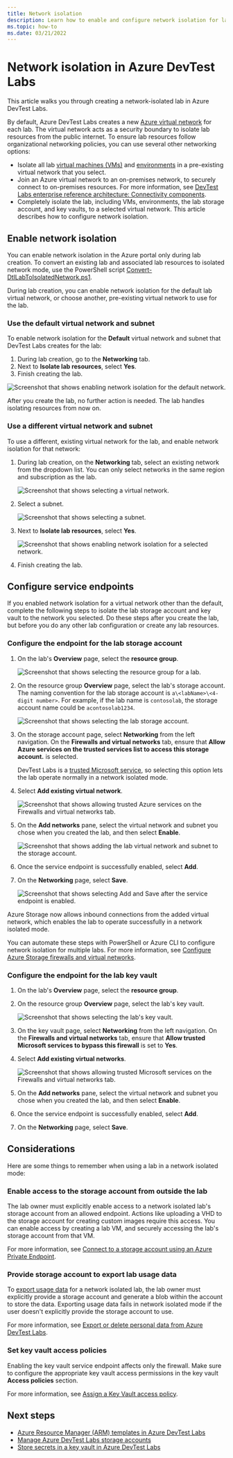 ```yaml
---
title: Network isolation
description: Learn how to enable and configure network isolation for labs in Azure DevTest Labs.
ms.topic: how-to
ms.date: 03/21/2022
---
```


# Network isolation in Azure DevTest Labs

This article walks you through creating a network-isolated lab in Azure DevTest Labs.

By default, Azure DevTest Labs creates a new [Azure virtual network](/azure/virtual-network/virtual-networks-overview) for each lab. The virtual network acts as a security boundary to isolate lab resources from the public internet. To ensure lab resources follow organizational networking policies, you can use several other networking options:

- Isolate all lab [virtual machines (VMs)](devtest-lab-configure-vnet.md) and [environments](connect-environment-lab-virtual-network.md) in a pre-existing virtual network that you select.
- Join an Azure virtual network to an on-premises network, to securely connect to on-premises resources. For more information, see [DevTest Labs enterprise reference architecture: Connectivity components](devtest-lab-reference-architecture.md#connectivity-components).
- Completely isolate the lab, including VMs, environments, the lab storage account, and key vaults, to a selected virtual network. This article describes how to configure network isolation.

## Enable network isolation

You can enable network isolation in the Azure portal only during lab creation. To convert an existing lab and associated lab resources to isolated network mode, use the PowerShell script [Convert-DtlLabToIsolatedNetwork.ps1](https://github.com/Azure/azure-devtestlab/blob/master/Tools/ConvertDtlLabToIsolatedNetwork/Convert-DtlLabToIsolatedNetwork.ps1).

During lab creation, you can enable network isolation for the default lab virtual network, or choose another, pre-existing virtual network to use for the lab.

### Use the default virtual network and subnet

To enable network isolation for the **Default** virtual network and subnet that DevTest Labs creates for the lab:

1. During lab creation, go to the **Networking** tab.
1. Next to **Isolate lab resources**, select **Yes**.
1. Finish creating the lab.

![Screenshot that shows enabling network isolation for the default network.](./media/network-isolation/isolate-lab-resources.png)

After you create the lab, no further action is needed. The lab handles isolating resources from now on.

### Use a different virtual network and subnet

To use a different, existing virtual network for the lab, and enable network isolation for that network:

1. During lab creation, on the **Networking** tab, select an existing network from the dropdown list. You can only select networks in the same region and subscription as the lab.

   ![Screenshot that shows selecting a virtual network.](./media/network-isolation/create-lab.png)

1. Select a subnet.

   ![Screenshot that shows selecting a subnet.](./media/network-isolation/create-lab-subnet.png)

1. Next to **Isolate lab resources**, select **Yes**.

   ![Screenshot that shows enabling network isolation for a selected network.](./media/network-isolation/isolate-my-vnet.png)

1. Finish creating the lab.

<a name="steps-to-follow-post-lab-creation"></a>
## Configure service endpoints

If you enabled network isolation for a virtual network other than the default, complete the following steps to isolate the lab storage account and key vault to the network you selected. Do these steps after you create the lab, but before you do any other lab configuration or create any lab resources.

### Configure the endpoint for the lab storage account

1. On the lab's **Overview** page, select the **resource group**. 

   ![Screenshot that shows selecting the resource group for a lab.](./media/network-isolation/contoso-lab.png)

1. On the resource group **Overview** page, select the lab's storage account. The naming convention for the lab storage account is `a\<labName>\<4-digit number>`. For example, if the lab name is `contosolab`, the storage account name could be `acontosolab1234`.

   ![Screenshot that shows selecting the lab storage account.](./media/network-isolation/contoso-test.png)

1. On the storage account page, select **Networking** from the left navigation. On the **Firewalls and virtual networks** tab, ensure that **Allow Azure services on the trusted services list to access this storage account.** is selected.

   DevTest Labs is a [trusted Microsoft service](../storage/common/storage-network-security.md#trusted-microsoft-services), so selecting this option lets the lab operate normally in a network isolated mode.

1. Select **Add existing virtual network**.

   ![Screenshot that shows allowing trusted Azure services on the Firewalls and virtual networks tab.](./media/network-isolation/contoso-lab-firewalls-vnets.png)

1. On the **Add networks** pane, select the virtual network and subnet you chose when you created the lab, and then select **Enable**.

   ![Screenshot that shows adding the lab virtual network and subnet to the storage account.](./media/network-isolation/contoso-lab-my-vnet.png)

1. Once the service endpoint is successfully enabled, select **Add**.

1. On the **Networking** page, select **Save**.

   ![Screenshot that shows selecting Add and Save after the service endpoint is enabled.](./media/network-isolation/contoso-firewall-add.png)

Azure Storage now allows inbound connections from the added virtual network, which enables the lab to operate successfully in a network isolated mode.

You can automate these steps with PowerShell or Azure CLI to configure network isolation for multiple labs. For more information, see [Configure Azure Storage firewalls and virtual networks](/azure/storage/common/storage-network-security).

### Configure the endpoint for the lab key vault

1. On the lab's **Overview** page, select the **resource group**. 

1. On the resource group **Overview** page, select the lab's key vault.

   ![Screenshot that shows selecting the lab's key vault.](./media/network-isolation/key-vault.png)

1. On the key vault page, select **Networking** from the left navigation. On the **Firewalls and virtual networks** tab, ensure that **Allow trusted Microsoft services to bypass this firewall** is set to **Yes**.

1. Select **Add existing virtual networks**.

   ![Screenshot that shows allowing trusted Microsoft services on the Firewalls and virtual networks tab.](./media/network-isolation/networking-key-vault.png)

1. On the **Add networks** pane, select the virtual network and subnet you chose when you created the lab, and then select **Enable**.

1. Once the service endpoint is successfully enabled, select **Add**.

1. On the **Networking** page, select **Save**.

## Considerations

Here are some things to remember when using a lab in a network isolated mode:

### Enable access to the storage account from outside the lab

The lab owner must explicitly enable access to a network isolated lab's storage account from an allowed endpoint. Actions like uploading a VHD to the storage account for creating custom images require this access. You can enable access by creating a lab VM, and securely accessing the lab's storage account from that VM.

For more information, see [Connect to a storage account using an Azure Private Endpoint](/azure/private-link/tutorial-private-endpoint-storage-portal).

### Provide storage account to export lab usage data

To [export usage data](personal-data-delete-export.md) for a network isolated lab, the lab owner must explicitly provide a storage account and generate a blob within the account to store the data. Exporting usage data fails in network isolated mode if the user doesn't explicitly provide the storage account to use.

For more information, see [Export or delete personal data from Azure DevTest Labs](personal-data-delete-export.md).

### Set key vault access policies

Enabling the key vault service endpoint affects only the firewall. Make sure to configure the appropriate key vault access permissions in the key vault **Access policies** section.

For more information, see [Assign a Key Vault access policy](/azure/key-vault/general/assign-access-policy).

## Next steps

- [Azure Resource Manager (ARM) templates in Azure DevTest Labs](devtest-lab-use-arm-and-powershell-for-lab-resources.md)
- [Manage Azure DevTest Labs storage accounts](encrypt-storage.md)
- [Store secrets in a key vault in Azure DevTest Labs](devtest-lab-store-secrets-in-key-vault.md)
